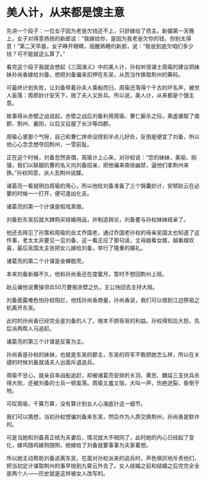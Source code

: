 # 美人计，从来都是馊主意

先讲一个段子：一位女子因为老爸欠钱还不上，只好嫁给了债主。新婚第一天晚上，女子对得意扬扬的新郎说：“我嫁给你，是因为我老爸欠你的钱，你别太得意！”第二天早晨，女子睁开眼睛，摇醒熟睡的新郎，说：“我爸到底欠咱们多少钱？可不能就这么算了。” 

看完这个段子我就会想起《三国演义》中的美人计，孙权听信谋士周瑜的建议把妹妹孙尚香嫁给刘备，想把刘备骗来扣押在东吴，从而当作换取荆州的筹码。 

可最终计划失败，让刘备带着孙夫人乘船而归，周瑜还落得个千古的坏名声，被世人奚落：周郎妙计安天下，赔了夫人又折兵。所以说，美人计，从来都是个馊主意。 

故事得从赤壁之战说起，赤壁之战后刘备利用周瑜、曹仁厮杀之际，乘虚袭取了南郡、荆州、襄阳，以后又征服了长沙等四郡。 

周瑜心里那个气呀，自己和曹仁拼命没捞到半点儿好处，反倒是便宜了刘备，所以他心心念念想夺回荆州，一雪前耻。 

正在这个时候，刘备忽然丧偶，周瑜计上心来，对孙权说：“您的妹妹，美丽、刚强，我们以联姻抗曹的名义向刘备招亲，把他骗来南徐幽禁，逼他们拿荆州来换。”孙权同意，派人去荆州说媒。 

诸葛亮一看就明白周瑜的用心，所以他给刘备准备了三个锦囊妙计，安顿赵云在必要的时候一一打开，便可逢凶化吉。 

诸葛亮的第一个计谋是假戏真做。 

刘备到东吴后就大肆购买结婚用品，并制造舆论，刘备要与孙权妹妹结亲了。 

他还去拜见了孙策和周瑜的岳丈乔国老，通过乔国老孙权的母亲吴国太也知道了这件事，老太太非要见一见刘备，这一看正应了那句话，丈母娘看女婿，越看越欢喜，最后吴国太主张把女儿嫁给刘备，举行了隆重的婚礼。 

诸葛亮的第二个计谋是金蝉脱壳。 

本来刘备新婚不久，他和孙尚香还在度蜜月，暂时不想回荆州上班。 

赵云骗他说曹操领兵50万要报赤壁之仇，主公快回去主持大局。 

刘备面露难色怕孙权阻拦，他找孙尚香商量，孙尚香说，我们可以借到江边祭祖之机离开东吴。 

此时的孙尚香已经完全是刘备的人了，根本不顾哥哥的利益。孙权得知后大怒，先后派两帮人马追赶。 

诸葛亮的第三个计谋是反客为主。 

孙尚香是孙权的妹妹，也就是东吴的郡主，东吴的将军不敢把她怎么样，所以在关键的时候刘备就请夫人出面斥退追兵。 

周瑜不甘心，就亲自率战船追赶，却被诸葛亮安排的关羽、黄忠、魏延三支伏兵杀得大败，还被刘备的士兵一顿奚落。周瑜又羞又恼，大叫一声，伤疤迸裂，昏倒于地。 

可叹周瑜，千算万算，没有算计到女人心海底针这一细节。 

我们可以猜想，当初孙权想骗刘备来东吴，然后作为人质交换荆州，孙尚香是默许的。 

可是当她和刘备真正结为夫妻后，情况就大不相同了，此时她的内心已经起了变化，嫁鸡随鸡嫁狗随狗，她嫁给了刘备就要事事为夫家着想。 

所以她主动帮助刘备逃离东吴，在面对孙权派来的追兵时，声色俱厉地斥责他们，把当初定计谋取荆州的事早抛到九霄云外去了。女人结婚之前和结婚之后完完全全是两个人——历史就是这样被女人改写的。